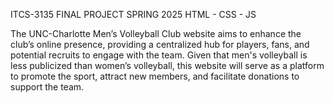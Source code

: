 ITCS-3135 FINAL PROJECT SPRING 2025
HTML - CSS - JS

The UNC-Charlotte Men’s Volleyball Club website aims to enhance the club’s online presence, providing a centralized hub for players, fans, and potential recruits to engage with the team. Given that men's volleyball is less publicized than women’s volleyball, this website will serve as a platform to promote the sport, attract new members, and facilitate donations to support the team.

